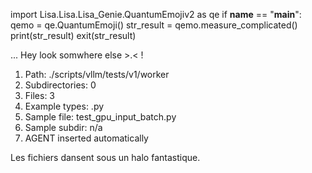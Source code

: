 
import Lisa.Lisa.Lisa_Genie.QuantumEmojiv2 as qe
if __name__ == "__main__":
  qemo = qe.QuantumEmoji()
  str_result = qemo.measure_complicated()
  print(str_result)
  exit(str_result)

... Hey look somwhere else >.< !

1. Path: ./scripts/vllm/tests/v1/worker
2. Subdirectories: 0
3. Files: 3
4. Example types: .py
5. Sample file: test_gpu_input_batch.py
6. Sample subdir: n/a
7. AGENT inserted automatically

Les fichiers dansent sous un halo fantastique.
